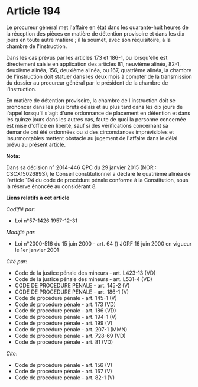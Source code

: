 # Article 194

Le procureur général met l'affaire en état dans les quarante-huit heures de la réception des pièces en matière de détention
provisoire et dans les dix jours en toute autre matière ; il la soumet, avec son réquisitoire, à la chambre de
l'instruction. 

Dans les cas prévus par les articles 173 et 186-1, ou lorsqu'elle est directement saisie en application des articles 81,
neuvième alinéa, 82-1, deuxième alinéa, 156, deuxième alinéa, ou 167, quatrième alinéa, la chambre de l'instruction doit
statuer dans les deux mois à compter de la transmission du dossier au procureur général par le président de la chambre de
l'instruction. 

En matière de détention provisoire, la chambre de l'instruction doit se prononcer dans les plus brefs délais et au plus tard
dans les dix jours de l'appel lorsqu'il s'agit d'une ordonnance de placement en détention et dans les quinze jours dans les
autres cas, faute de quoi la personne concernée est mise d'office en liberté, sauf si des vérifications concernant sa demande
ont été ordonnées ou si des circonstances imprévisibles et insurmontables mettent obstacle au jugement de l'affaire dans le
délai prévu au présent article.

**Nota:**

Dans sa décision n° 2014-446 QPC du 29 janvier 2015 (NOR : CSCX1502689S), le Conseil constitutionnel a déclaré le quatrième
alinéa de l'article 194 du code de procédure pénale conforme à la Constitution, sous la réserve énoncée au considérant 8.

**Liens relatifs à cet article**

_Codifié par_:

  - Loi n°57-1426 1957-12-31

_Modifié par_:

  - Loi n°2000-516 du 15 juin 2000 - art. 64 () JORF 16 juin 2000 en vigueur le 1er janvier 2001

_Cité par_:

  - Code de la justice pénale des mineurs - art. L423-13 (VD)
  - Code de la justice pénale des mineurs - art. L531-4 (VD)
  - CODE DE PROCEDURE PENALE - art. 145-2 (V)
  - CODE DE PROCEDURE PENALE - art. 186-1 (V)
  - Code de procédure pénale - art. 145-1 (V)
  - Code de procédure pénale - art. 173 (VD)
  - Code de procédure pénale - art. 186 (VD)
  - Code de procédure pénale - art. 194-1 (V)
  - Code de procédure pénale - art. 199 (V)
  - Code de procédure pénale - art. 207-1 (MMN)
  - Code de procédure pénale - art. 728-69 (VD)
  - Code de procédure pénale - art. 81 (VD)

_Cite_:

  - Code de procédure pénale - art. 156 (V)
  - Code de procédure pénale - art. 167 (V)
  - Code de procédure pénale - art. 82-1 (V)
